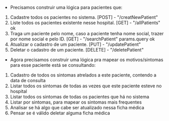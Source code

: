 * Precisamos construir uma lógica para pacientes que:

1. Cadastre todos os pacientes no sistema.
[POST] - "/creatNewPatient"
2. Liste todos os pacientes existente nesse hospital.
[GET] - "/allPatients" ok 
3. Traga um paciente pelo nome, caso a paciente tenha nome social, trazer por nome social e pelo ID.
[GET] - "/searchPatient" params.query ok
4. Atualizar o cadastro de um paciente.
[PUT] - "/updatePatient"
5. Deletar o cadastro de um paciente.
[DELETE] - "/deletePatient"

* Agora precisamos construir uma lógica pra mapear os motivos/sintomas para esse paciente está se consultando:

1. Cadastro de todos os sintomas atrelados a este paciente, contendo a data de consulta
2. Listar todos os sintomas de todas as vezes que este paciente esteve no hospital
3. Listar todos os sintomas de todas os pacientes que há no sistema
4. Listar por sintomas, para mapear os sintomas mais frequentes
5. Analisar se há algo que cabe ser atualizado nessa ficha médica
6. Pensar se é válido deletar alguma ficha médica